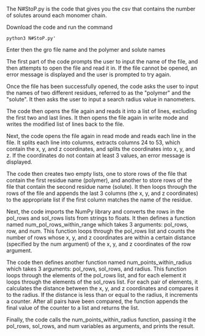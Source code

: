 The N#StoP.py is the code that gives you the csv that contains the number of solutes around each monomer chain. 

Download the code and run the command 

```
python3 N#StoP.py'
```

Enter then the gro file name and the polymer and solute names

The first part of the code prompts the user to input the name of the file, and then attempts to open the file and read it in. If the file cannot be opened, an error message is displayed and the user is prompted to try again.

Once the file has been successfully opened, the code asks the user to input the names of two different residues, referred to as the "polymer" and the "solute". It then asks the user to input a search radius value in nanometers.

The code then opens the file again and reads it into a list of lines, excluding the first two and last lines. It then opens the file again in write mode and writes the modified list of lines back to the file.

Next, the code opens the file again in read mode and reads each line in the file. It splits each line into columns, extracts columns 24 to 53, which contain the x, y, and z coordinates, and splits the coordinates into x, y, and z. If the coordinates do not contain at least 3 values, an error message is displayed.

The code then creates two empty lists, one to store rows of the file that contain the first residue name (polymer), and another to store rows of the file that contain the second residue name (solute). It then loops through the rows of the file and appends the last 3 columns (the x, y, and z coordinates) to the appropriate list if the first column matches the name of the residue.

Next, the code imports the NumPy library and converts the rows in the pol_rows and sol_rows lists from strings to floats. It then defines a function named num_pol_rows_within_range which takes 3 arguments: pol_rows, row, and num. This function loops through the pol_rows list and counts the number of rows whose x, y, and z coordinates are within a certain distance (specified by the num argument) of the x, y, and z coordinates of the row argument.

The code then defines another function named num_points_within_radius which takes 3 arguments: pol_rows, sol_rows, and radius. This function loops through the elements of the pol_rows list, and for each element it loops through the elements of the sol_rows list. For each pair of elements, it calculates the distance between the x, y, and z coordinates and compares it to the radius. If the distance is less than or equal to the radius, it increments a counter. After all pairs have been compared, the function appends the final value of the counter to a list and returns the list.

Finally, the code calls the num_points_within_radius function, passing it the pol_rows, sol_rows, and num variables as arguments, and prints the result.
